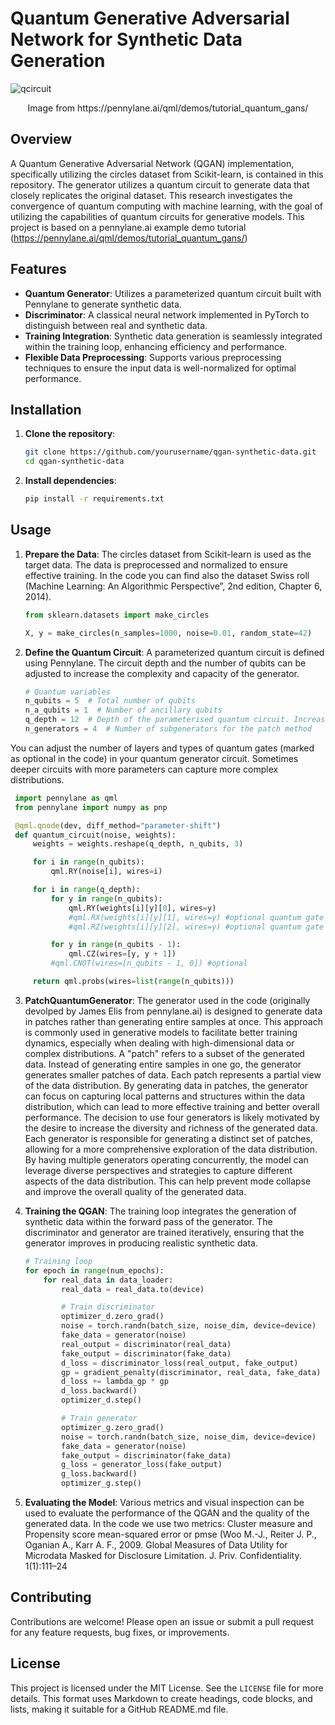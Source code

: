 # Quantum Generative Adversarial Network for Synthetic Data Generation
![qcircuit](https://github.com/Javihaus/Tabular-Quantum-GAN/assets/23658379/aaeb41f3-fadb-414c-8ab3-a89bba42f0cd)
<div align="center">Image from https://pennylane.ai/qml/demos/tutorial_quantum_gans/</div>

## Overview

A Quantum Generative Adversarial Network (QGAN) implementation, specifically utilizing the circles dataset from Scikit-learn, is contained in this repository. The generator utilizes a quantum circuit to generate data that closely replicates the original dataset. This research investigates the convergence of quantum computing with machine learning, with the goal of utilizing the capabilities of quantum circuits for generative models. This project is based on a pennylane.ai example demo tutorial (https://pennylane.ai/qml/demos/tutorial_quantum_gans/)

## Features

- **Quantum Generator**: Utilizes a parameterized quantum circuit built with Pennylane to generate synthetic data.
- **Discriminator**: A classical neural network implemented in PyTorch to distinguish between real and synthetic data.
- **Training Integration**: Synthetic data generation is seamlessly integrated within the training loop, enhancing efficiency and performance.
- **Flexible Data Preprocessing**: Supports various preprocessing techniques to ensure the input data is well-normalized for optimal performance.

## Installation

1. **Clone the repository**:
    ```bash
    git clone https://github.com/yourusername/qgan-synthetic-data.git
    cd qgan-synthetic-data
    ```

2. **Install dependencies**:
    ```bash
    pip install -r requirements.txt
    ```

## Usage

1. **Prepare the Data**:
   The circles dataset from Scikit-learn is used as the target data. The data is preprocessed and normalized to ensure effective training. In the code you can find also the dataset Swiss roll (Machine Learning: An Algorithmic Perspective”, 2nd edition, Chapter 6, 2014).

    ```python
    from sklearn.datasets import make_circles

    X, y = make_circles(n_samples=1000, noise=0.01, random_state=42)
    ```

2. **Define the Quantum Circuit**:
   A parameterized quantum circuit is defined using Pennylane. The circuit depth and the number of qubits can be adjusted to increase the complexity and capacity of the generator.
   
    ```python
    # Quantum variables
    n_qubits = 5  # Total number of qubits 
    n_a_qubits = 1  # Number of ancillary qubits 
    q_depth = 12  # Depth of the parameterised quantum circuit. Increasing circuit depth 
    n_generators = 4  # Number of subgenerators for the patch method
    ```
You can adjust the number of layers and types of quantum gates (marked as optional in the code) in your quantum generator circuit. Sometimes deeper circuits with more parameters can capture more complex distributions.
   ```python
    import pennylane as qml
    from pennylane import numpy as pnp

    @qml.qnode(dev, diff_method="parameter-shift")
    def quantum_circuit(noise, weights):
        weights = weights.reshape(q_depth, n_qubits, 3)

        for i in range(n_qubits):
            qml.RY(noise[i], wires=i)

        for i in range(q_depth):
            for y in range(n_qubits):
                qml.RY(weights[i][y][0], wires=y)
                #qml.RX(weights[i][y][1], wires=y) #optional quantum gate
                #qml.RZ(weights[i][y][2], wires=y) #optional quantum gate

            for y in range(n_qubits - 1):
                qml.CZ(wires=[y, y + 1])
            #qml.CNOT(wires=[n_qubits - 1, 0]) #optional

        return qml.probs(wires=list(range(n_qubits)))
   ```

3. **PatchQuantumGenerator**:
The generator used in the code (originally devolped by James Elis from pennylane.ai) is designed to generate data in patches rather than generating entire samples at once. This approach is commonly used in generative models to facilitate better training dynamics, especially when dealing with high-dimensional data or complex distributions.
A "patch" refers to a subset of the generated data. Instead of generating entire samples in one go, the generator generates smaller patches of data. Each patch represents a partial view of the data distribution. By generating data in patches, the generator can focus on capturing local patterns and structures within the data distribution, which can lead to more effective training and better overall performance.
The decision to use four generators is likely motivated by the desire to increase the diversity and richness of the generated data. Each generator is responsible for generating a distinct set of patches, allowing for a more comprehensive exploration of the data distribution.
By having multiple generators operating concurrently, the model can leverage diverse perspectives and strategies to capture different aspects of the data distribution. This can help prevent mode collapse and improve the overall quality of the generated data.


4. **Training the QGAN**:
   The training loop integrates the generation of synthetic data within the forward pass of the generator. The discriminator and generator are trained iteratively, ensuring that the generator improves in producing realistic synthetic data.

    ```python
    # Training loop
    for epoch in range(num_epochs):
        for real_data in data_loader:
            real_data = real_data.to(device)

            # Train discriminator
            optimizer_d.zero_grad()
            noise = torch.randn(batch_size, noise_dim, device=device)
            fake_data = generator(noise)
            real_output = discriminator(real_data)
            fake_output = discriminator(fake_data)
            d_loss = discriminator_loss(real_output, fake_output)
            gp = gradient_penalty(discriminator, real_data, fake_data)
            d_loss += lambda_gp * gp
            d_loss.backward()
            optimizer_d.step()

            # Train generator
            optimizer_g.zero_grad()
            noise = torch.randn(batch_size, noise_dim, device=device)
            fake_data = generator(noise)
            fake_output = discriminator(fake_data)
            g_loss = generator_loss(fake_output)
            g_loss.backward()
            optimizer_g.step()
    ```

5. **Evaluating the Model**:
   Various metrics and visual inspection can be used to evaluate the performance of the QGAN and the quality of the generated data. In the code we use two metrics: Cluster measure and Propensity score mean-squared error or pmse (Woo M.-J., Reiter J. P., Oganian A., Karr A. F., 2009. Global Measures of Data Utility for Microdata Masked for Disclosure Limitation. J. Priv. Confidentiality. 1(1):111–24

## Contributing

Contributions are welcome! Please open an issue or submit a pull request for any feature requests, bug fixes, or improvements.

## License

This project is licensed under the MIT License. See the `LICENSE` file for more details.
This format uses Markdown to create headings, code blocks, and lists, making it suitable for a GitHub README.md file.
